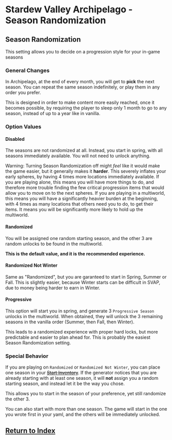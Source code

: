 # Stardew Valley Archipelago - Season Randomization

## Season Randomization

This setting allows you to decide on a progression style for your in-game seasons

### General Changes

In Archipelago, at the end of every month, you will get to **pick** the next season. You can repeat the same season indefinitely, or play them in any order you prefer.

This is designed in order to make content more easily reached, once it becomes possible, by requiring the player to sleep only 1 month to go to any season, instead of up to a year like in vanilla.

### Option Values

#### Disabled

The seasons are not randomized at all. Instead, you start in spring, with all seasons immediately available. You will not need to unlock anything.

Warning: Turning Season Randomization off might *feel* like it would make the game easier, but it generally makes it **harder**. This severely inflates your early spheres, by having 4 times more locations immediately available.
If you are playing alone, this means you will have more things to do, and therefore more trouble finding the few critical progression items that would allow you to move on to the next spheres.
If you are playing in a multiworld, this means you will have a significantly heavier burden at the beginning, with 4 times as many locations that others need you to do, to get their items. It means you will be significantly more likely to hold up the multiworld.

#### Randomized

You will be assigned one random starting season, and the other 3 are random unlocks to be found in the multiworld.

**This is the default value, and it is the recommended experience.**

#### Randomized Not Winter

Same as "Randomized", but you are garanteed to start in Spring, Summer or Fall. This is slightly easier, because Winter starts can be difficult in SVAP, due to money being harder to earn in Winter.

#### Progressive

This option will start you in spring, and generate 3 `Progressive Season` unlocks in the multiworld. When obtained, they will unlock the 3 remaining seasons in the vanilla order (Summer, then Fall, then Winter).

This leads to a randomized experience with proper hard locks, but more predictable and easier to plan ahead for. This is probably the easiest Season Randomization setting.

### Special Behavior

If you are playing on `Randomized` or `Randomized Not Winter`, you can place one season in your ~~[Start Inventory](./start_inventory.md)~~. If the generator notices that you are already starting with at least one season, it will **not** assign you a random starting season, and instead let it be the way you chose.

This allows you to start in the season of your preference, yet still randomize the other 3.

You can also start with more than one season. The game will start in the one you wrote first in your yaml, and the others will be immediately unlocked.

## [Return to Index](./index.md)
